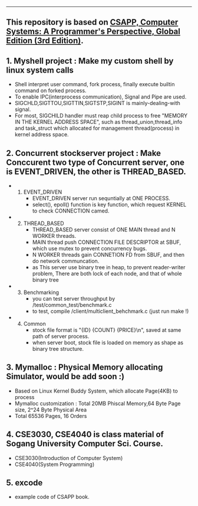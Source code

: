 
-------------------------------------------------------------
## This repository is based on [CSAPP, Computer Systems: A Programmer's Perspective, Global Edition (3rd Edition)](https://csapp.cs.cmu.edu/).

## 1. Myshell project : Make my custom shell by linux system calls
- Shell interpret user command, fork process, finally execute builtin command on forked process.
- To enable IPC(interprocess communication), Signal and Pipe are used.
- SIGCHLD,SIGTTOU,SIGTTIN,SIGTSTP,SIGINT is mainly-dealing-with signal.
- For most, SIGCHILD handler must reap child process to free "MEMORY IN THE KERNEL ADDRESS SPACE", such as thread_union,thread_info and task_struct which allocated for management thread(process) in kernel address space.

## 2. Concurrent stockserver project : Make Conccurent two type of Concurrent server, one is EVENT_DRIVEN, the other is THREAD_BASED.
* 1) EVENT_DRIVEN
        - EVENT_DRIVEN server run sequntially at ONE PROCESS.
        - select(), epoll() function is key function, which request KERNEL to check CONNECTION camed.
* 2) THREAD_BASED
        - THREAD_BASED server consist of ONE MAIN thread and N WORKER threads.
        - MAIN thread push CONNECTION FILE DESCRIPTOR at SBUF, which use mutex to prevent concurrency bugs.
        - N WORKER threads gain CONNETION FD from SBUF, and then do network communcation.
        - as This server use binary tree in heap, to prevent reader-writer problem, There are both lock of each node, and that of whole binary tree
* 3) Benchmarking
        - you can test server throughput by /test/common_test/benchmark.c
        - to test, compile /client/multiclient_behchmark.c (just run make !)
* 4) Common
        - stock file format is "{ID} {COUNT} {PRICE}\n", saved at same path of server process.
        - when server boot, stock file is loaded on memory as shape as binary tree structure.

## 3. Mymalloc : Physical Memory allocating Simulator, would be add soon :)
- Based on Linux Kernel Buddy System, which allocate Page(4KB) to process
- Mymalloc customization : Total 20MB Phiscal Memory,64 Byte Page size, 2^24 Byte Physical Area 
- Total 65536 Pages, 16 Orders
## 4. CSE3030, CSE4040 is class material of Sogang University Computer Sci. Course.
- CSE3030(Introduction of Computer System)
- CSE4040(System Programming)

## 5. excode
- example code of CSAPP book.

